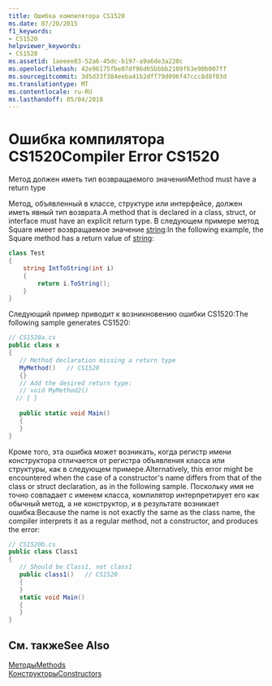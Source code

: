 ```yaml
---
title: Ошибка компилятора CS1520
ms.date: 07/20/2015
f1_keywords:
- CS1520
helpviewer_keywords:
- CS1520
ms.assetid: 1aeeee83-52a6-45dc-b197-a9a6de3a220c
ms.openlocfilehash: 42e96175fbe07df96d65bbbb2109f63e90b007ff
ms.sourcegitcommit: 3d5d33f384eeba41b2dff79d096f47ccc8d8f03d
ms.translationtype: MT
ms.contentlocale: ru-RU
ms.lasthandoff: 05/04/2018
---
```

# <a name="compiler-error-cs1520"></a><span data-ttu-id="05581-102">Ошибка компилятора CS1520</span><span class="sxs-lookup"><span data-stu-id="05581-102">Compiler Error CS1520</span></span>
<span data-ttu-id="05581-103">Метод должен иметь тип возвращаемого значения</span><span class="sxs-lookup"><span data-stu-id="05581-103">Method must have a return type</span></span>  
  
 <span data-ttu-id="05581-104">Метод, объявленный в классе, структуре или интерфейсе, должен иметь явный тип возврата.</span><span class="sxs-lookup"><span data-stu-id="05581-104">A method that is declared in a class, struct, or interface must have an explicit return type.</span></span> <span data-ttu-id="05581-105">В следующем примере метод Square имеет возвращаемое значение [string](../../csharp/language-reference/keywords/string.md):</span><span class="sxs-lookup"><span data-stu-id="05581-105">In the following example, the Square method has a return value of [string](../../csharp/language-reference/keywords/string.md):</span></span>  
  
```csharp  
class Test  
{  
    string IntToString(int i)  
    {  
        return i.ToString();  
    }  
}  
```  
  
 <span data-ttu-id="05581-106">Следующий пример приводит к возникновению ошибки CS1520:</span><span class="sxs-lookup"><span data-stu-id="05581-106">The following sample generates CS1520:</span></span>  
  
```csharp  
// CS1520a.cs  
public class x  
{  
   // Method declaration missing a return type  
   MyMethod()   // CS1520     
   {}  
   // Add the desired return type:  
   // void MyMethod2()  
  // { }  
  
   public static void Main()  
   {  
   }  
}  
```  
  
 <span data-ttu-id="05581-107">Кроме того, эта ошибка может возникать, когда регистр имени конструктора отличается от регистра объявления класса или структуры, как в следующем примере.</span><span class="sxs-lookup"><span data-stu-id="05581-107">Alternatively, this error might be encountered when the case of a constructor's name differs from that of the class or struct declaration, as in the following sample.</span></span> <span data-ttu-id="05581-108">Поскольку имя не точно совпадает с именем класса, компилятор интерпретирует его как обычный метод, а не конструктор, и в результате возникает ошибка:</span><span class="sxs-lookup"><span data-stu-id="05581-108">Because the name is not exactly the same as the class name, the compiler interprets it as a regular method, not a constructor, and produces the error:</span></span>  
  
```csharp  
// CS1520b.cs  
public class Class1  
{  
   // Should be Class1, not class1  
   public class1()   // CS1520  
   {  
   }  
   static void Main()  
   {  
   }  
}  
```  
  
## <a name="see-also"></a><span data-ttu-id="05581-109">См. также</span><span class="sxs-lookup"><span data-stu-id="05581-109">See Also</span></span>  
 [<span data-ttu-id="05581-110">Методы</span><span class="sxs-lookup"><span data-stu-id="05581-110">Methods</span></span>](../../csharp/programming-guide/classes-and-structs/methods.md)  
 [<span data-ttu-id="05581-111">Конструкторы</span><span class="sxs-lookup"><span data-stu-id="05581-111">Constructors</span></span>](../../csharp/programming-guide/classes-and-structs/constructors.md)
